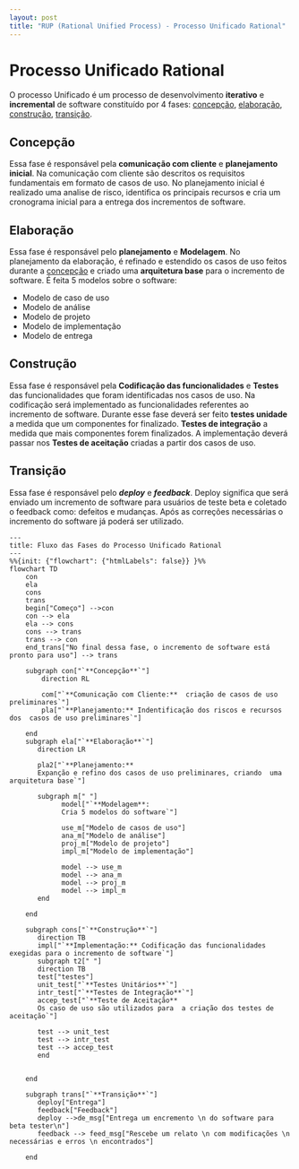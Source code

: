 ```yaml
---
layout: post
title: "RUP (Rational Unified Process) - Processo Unificado Rational"
---
```


# Processo Unificado Rational

O processo Unificado é um processo de desenvolvimento **iterativo** e **incremental** de software constituído por 4 fases: [concepção](#concepção), [elaboração](#elaboração),
[construção](#construção), [transição](#transição).

## Concepção

Essa fase é responsável pela **comunicação com cliente** e **planejamento inicial**. Na comunicação com cliente são descritos os requisitos fundamentais em formato de casos de uso. No planejamento inicial é realizado uma analise de risco, identifica os principais recursos e cria um cronograma inicial para a entrega dos incrementos de software.

## Elaboração

Essa fase é responsável pelo **planejamento** e **Modelagem**. No planejamento da elaboração, é refinado e estendido os casos de uso feitos durante a [concepção](#concepção) e criado uma **arquitetura base** para o incremento de software. É feita 5 modelos sobre o software:

- Modelo de caso de uso
- Modelo de análise
- Modelo de projeto
- Modelo de implementação
- Modelo de entrega

## Construção

Essa fase é responsável pela **Codificação das funcionalidades** e **Testes** das funcionalidades que foram identificadas nos casos de uso. Na codificação será implementado as funcionalidades referentes ao incremento de software. Durante esse fase deverá ser feito **testes unidade** a medida que um componentes for finalizado. **Testes de integração** a medida que mais componentes forem finalizados. A implementação deverá passar nos **Testes de aceitação** criadas a partir dos casos de uso.

## Transição

Essa fase é responsável pelo **_deploy_** e **_feedback_**. Deploy significa que será enviado um incremento de software para usuários de teste beta e coletado o feedback como: defeitos e mudanças. Após as correções necessárias o incremento do software já poderá ser utilizado.

```mermaid!
---
title: Fluxo das Fases do Processo Unificado Rational
---
%%{init: {"flowchart": {"htmlLabels": false}} }%%
flowchart TD
    con
    ela
    cons
    trans
    begin["Começo"] -->con
    con --> ela
    ela --> cons
    cons --> trans
    trans --> con
    end_trans["No final dessa fase, o incremento de software está pronto para uso"] --> trans

    subgraph con["`**Concepção**`"]
        direction RL

        com["`**Comunicação com Cliente:**  criação de casos de uso preliminares`"]
        pla["`**Planejamento:** Indentificação dos riscos e recursos dos  casos de uso preliminares`"]

    end
    subgraph ela["`**Elaboração**`"]
       direction LR

       pla2["`**Planejamento:**
       Expanção e refino dos casos de uso preliminares, criando  uma arquitetura base`"]

       subgraph m[" "]
             model["`**Modelagem**:
             Cria 5 modelos do software`"]

             use_m["Modelo de casos de uso"]
             ana_m["Modelo de análise"]
             proj_m["Modelo de projeto"]
             impl_m["Modelo de implementação"]

             model --> use_m
             model --> ana_m
             model --> proj_m
             model --> impl_m
       end

    end

    subgraph cons["`**Construção**`"]
       direction TB
       impl["`**Implementação:** Codificação das funcionalidades exegidas para o incremento de software`"]
       subgraph t2[" "]
       direction TB
       test["testes"]
       unit_test["`**Testes Unitários**`"]
       intr_test["`**Testes de Integração**`"]
       accep_test["`**Teste de Aceitação**
       Os caso de uso são utilizados para  a criação dos testes de aceitação`"]

       test --> unit_test
       test --> intr_test
       test --> accep_test
       end


    end

    subgraph trans["`**Transição**`"]
       deploy["Entrega"]
       feedback["Feedback"]
       deploy -->de_msg["Entrega um encremento \n do software para beta tester\n"]
       feedback --> feed_msg["Rescebe um relato \n com modificações \n necessárias e erros \n encontrados"]

    end
```
